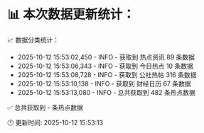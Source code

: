 📊 本次数据更新统计：
==========================

📈 数据分类统计：
- 2025-10-12 15:53:02,450 - INFO - 获取到 热点资讯 89 条数据
- 2025-10-12 15:53:06,343 - INFO - 获取到 今日热点 10 条数据
- 2025-10-12 15:53:08,728 - INFO - 获取到 公社热帖 316 条数据
- 2025-10-12 15:53:10,138 - INFO - 获取到 财经日历 67 条数据
- 2025-10-12 15:53:13,080 - INFO - 总共获取到 482 条热点数据

✅ 总共获取到 - 条热点数据

🕐 更新时间: 2025-10-12 15:53:13
